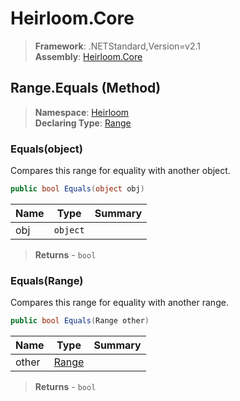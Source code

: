 # Heirloom.Core

> **Framework**: .NETStandard,Version=v2.1  
> **Assembly**: [Heirloom.Core][0]

## Range.Equals (Method)

> **Namespace**: [Heirloom][0]  
> **Declaring Type**: [Range][1]

### Equals(object)

Compares this range for equality with another object.

```cs
public bool Equals(object obj)
```

| Name | Type     | Summary |
|------|----------|---------|
| obj  | `object` |         |

> **Returns** - `bool`

### Equals(Range)

Compares this range for equality with another range.

```cs
public bool Equals(Range other)
```

| Name  | Type       | Summary |
|-------|------------|---------|
| other | [Range][1] |         |

> **Returns** - `bool`

[0]: ../../../Heirloom.Core.md
[1]: ../Range.md
